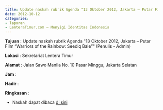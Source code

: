 ```yaml
---
title: Update naskah rubrik Agenda "13 Oktober 2012, Jakarta – Putar Film “Warriors of the Rainbow - Seediq Bale”" (Penulis - Admin)
date: 2012-10-12
categories:
- laporan
- LenteraTimur.com – Menyigi Identitas Indonesia
---
```


**Tujuan** : Update naskah rubrik Agenda "13 Oktober 2012, Jakarta – Putar Film “Warriors of the Rainbow: Seediq Bale”" (Penulis - Admin)

**Lokasi** : Sekretariat Lentera Timur 

**Alamat** : Jalan Sawo Manila No. 10 Pasar Minggu, Jakarta Selatan

**Jam** : 

**Hadir** :  


**Ringkasan** : 
* Naskah dapat dibaca [di sini](http://www.lenteratimur.com/13-oktober-2012-jakarta-putar-film-warriors-of-the-rainbow-seediq-bale/)
